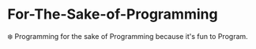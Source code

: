 # For-The-Sake-of-Programming
:snowflake: Programming for the sake of Programming because it's fun to Program.

